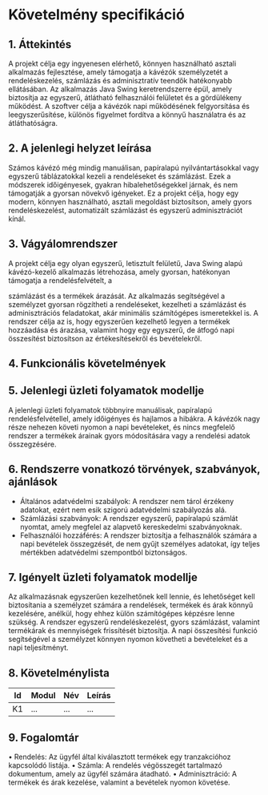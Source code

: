 # Követelmény specifikáció

## 1. Áttekintés
A projekt célja egy ingyenesen elérhető, könnyen használható asztali alkalmazás fejlesztése, amely támogatja a kávézók személyzetét a rendeléskezelés, számlázás és adminisztratív teendők hatékonyabb ellátásában. Az alkalmazás Java Swing keretrendszerre épül, amely biztosítja az egyszerű, átlátható felhasználói felületet és a gördülékeny működést. A szoftver célja a kávézók napi működésének felgyorsítása és leegyszerűsítése, különös figyelmet fordítva a könnyű használatra és az átláthatóságra.

## 2. A jelenlegi helyzet leírása
Számos kávézó még mindig manuálisan, papíralapú nyilvántartásokkal vagy egyszerű táblázatokkal kezeli a rendeléseket és számlázást. Ezek a módszerek időigényesek, gyakran hibalehetőségekkel járnak, és nem támogatják a gyorsan növekvő igényeket. Ez a projekt célja, hogy egy modern, könnyen használható, asztali megoldást biztosítson, amely gyors rendeléskezelést, automatizált számlázást és egyszerű adminisztrációt kínál.

## 3. Vágyálomrendszer
A projekt célja egy olyan egyszerű, letisztult felületű, Java Swing alapú kávézó-kezelő
alkalmazás létrehozása, amely gyorsan, hatékonyan támogatja a rendelésfelvételt, a

számlázást és a termékek árazását. Az alkalmazás segítségével a személyzet gyorsan
rögzítheti a rendeléseket, kezelheti a számlázást és adminisztrációs feladatokat, akár
minimális számítógépes ismeretekkel is. A rendszer célja az is, hogy egyszerűen kezelhető
legyen a termékek hozzáadása és árazása, valamint hogy egy egyszerű, de átfogó napi
összesítést biztosítson az értékesítésekről és bevételekről.

## 4. Funkcionális követelmények

## 5. Jelenlegi üzleti folyamatok modellje
A jelenlegi üzleti folyamatok többnyire manuálisak, papíralapú rendelésfelvétellel, amely időigényes és hajlamos a hibákra. A kávézók nagy része nehezen követi nyomon a napi bevételeket, és nincs megfelelő rendszer a termékek árainak gyors módosítására vagy a rendelési adatok összegzésére.

## 6. Rendszerre vonatkozó törvények, szabványok, ajánlások
 - Általános adatvédelmi szabályok: A rendszer nem tárol érzékeny adatokat, ezért nem esik szigorú adatvédelmi szabályozás alá.
 - Számlázási szabványok: A rendszer egyszerű, papíralapú számlát nyomtat, amely megfelel az alapvető kereskedelmi szabványoknak.
 - Felhasználói hozzáférés: A rendszer biztosítja a felhasználók számára a napi bevételek összegzését, de nem gyűjt személyes adatokat, így teljes mértékben           adatvédelmi szempontból biztonságos.

## 7. Igényelt üzleti folyamatok modellje
Az alkalmazásnak egyszerűen kezelhetőnek kell lennie, és lehetőséget kell biztosítania a
személyzet számára a rendelések, termékek és árak könnyű kezelésére, anélkül, hogy
ehhez külön számítógépes képzésre lenne szükség. A rendszer egyszerű rendeléskezelést,
gyors számlázást, valamint termékárak és mennyiségek frissítését biztosítja. A napi
összesítési funkció segítségével a személyzet könnyen nyomon követheti a bevételeket és a
napi teljesítményt.
## 8. Követelménylista

| Id | Modul | Név | Leírás |
| :---: | --- | --- | --- |
| K1 | ... | ... | ... |

## 9. Fogalomtár
•	Rendelés: Az ügyfél által kiválasztott termékek egy tranzakcióhoz kapcsolódó listája.
•	Számla: A rendelés végösszegét tartalmazó dokumentum, amely az ügyfél számára átadható.
•	Adminisztráció: A termékek és árak kezelése, valamint a bevételek nyomon követése.
